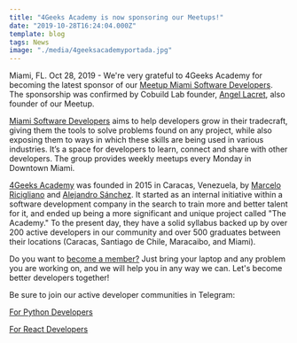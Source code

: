 ```yaml
---
title: "4Geeks Academy is now sponsoring our Meetups!"
date: "2019-10-28T16:24:04.000Z"
template: blog
tags: News
image: "./media/4geeksacademyportada.jpg"
---
```

Miami, FL. Oct 28, 2019 - We're very grateful to 4Geeks Academy for becoming the latest sponsor of our <a href="https://www.meetup.com/Miami-Software-Developers/" target="_blank">Meetup Miami Software Developers</a>. The sponsorship was confirmed by Cobuild Lab founder, <a href="https://www.linkedin.com/in/alacret/" target="_blank">Angel Lacret</a>, also founder of our Meetup. 

<a href="https://www.meetup.com/Miami-Software-Developers/" target="_blank">Miami Software Developers</a> aims to help developers grow in their tradecraft, giving them the tools to solve problems found on any project, while also exposing them to ways in which these skills are being used in various industries. It’s a space for developers to learn, connect and share with other developers. The group provides weekly meetups every Monday in Downtown Miami.

<a href="https://www.4geeksacademy.co/es/inicio/" target="_blank">4Geeks Academy</a> was founded in 2015 in Caracas, Venezuela, by <a href="https://www.linkedin.com/in/marcelo-ricigliano-32440379" target="_blank">Marcelo Ricigliano</a> and <a href="https://www.linkedin.com/in/alesanchezr/" target="_blank">Alejandro Sánchez</a>. It started as an internal initiative within a software development company in the search to train more and better talent for it, and ended up being a more significant and unique project called "The Academy." To the present day, they have a solid syllabus backed up by over 200 active developers in our community and over 500 graduates between their locations (Caracas, Santiago de Chile, Maracaibo, and Miami). 


Do you want to <a href="https://www.meetup.com/Miami-Software-Developers/discussions/" target="_blank">become a member?</a> Just bring your laptop and any problem you are working on, and we will help you in any way we can. Let's become better developers together!
 
Be sure to join our active developer communities in Telegram:

<a href="https://t.me/PythonMiami" target="_blank">For Python Developers</a> 

<a href="https://t.me/ReactMiami" target="_blank">For React Developers</a> 
